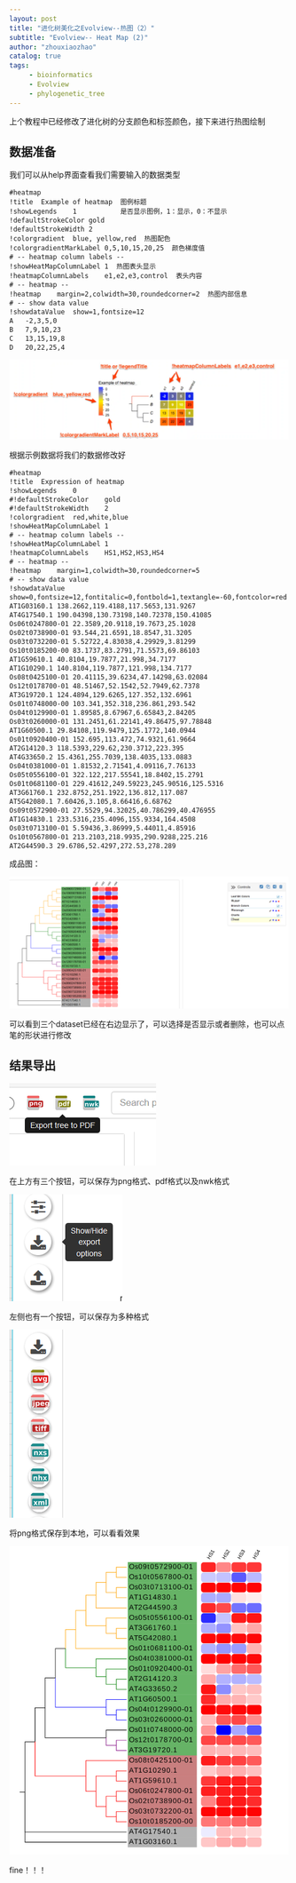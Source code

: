 ```yaml
---
layout: post
title: "进化树美化之Evolview--热图（2）"
subtitle: "Evolview-- Heat Map (2)"
author: "zhouxiaozhao"
catalog: true
tags:
     - bioinformatics
     - Evolview
     - phylogenetic_tree
---
```




上个教程中已经修改了进化树的分支颜色和标签颜色，接下来进行热图绘制
## 数据准备

我们可以从help界面查看我们需要输入的数据类型

```
#heatmap
!title	Example of heatmap  图例标题
!showLegends	1           是否显示图例，1：显示，0：不显示
!defaultStrokeColor	gold
!defaultStrokeWidth	2
!colorgradient	blue, yellow,red  热图配色
!colorgradientMarkLabel	0,5,10,15,20,25  颜色梯度值
# -- heatmap column labels --
!showHeatMapColumnLabel	1  热图表头显示
!heatmapColumnLabels	e1,e2,e3,control  表头内容
# -- heatmap --
!heatmap	margin=2,colwidth=30,roundedcorner=2  热图内部信息
# -- show data value
!showdataValue	show=1,fontsize=12
A	-2,3,5,0
B	7,9,10,23
C	13,15,19,8
D	20,22,25,4
```

![image-20200908201751084](/img/posts/2020.8.28/image-20200908201751084.png)

根据示例数据将我们的数据修改好

```
#heatmap
!title	Expression of heatmap
!showLegends	0
#!defaultStrokeColor	gold
#!defaultStrokeWidth	2
!colorgradient	red,white,blue
!showHeatMapColumnLabel	1
# -- heatmap column labels --
!showHeatMapColumnLabel	1
!heatmapColumnLabels	HS1,HS2,HS3,HS4
# -- heatmap --
!heatmap	margin=1,colwidth=30,roundedcorner=5
# -- show data value
!showdataValue	show=0,fontsize=12,fontitalic=0,fontbold=1,textangle=-60,fontcolor=red
AT1G03160.1	138.2662,119.4188,117.5653,131.9267
AT4G17540.1	190.04398,130.73198,140.72378,150.41085
Os06t0247800-01	22.3589,20.9118,19.7673,25.1028
Os02t0738900-01	93.544,21.6591,18.8547,31.3205
Os03t0732200-01	5.52722,4.83038,4.29929,3.81299
Os10t0185200-00	83.1737,83.2791,71.5573,69.86103
AT1G59610.1	40.8104,19.7877,21.998,34.7177
AT1G10290.1	140.8104,119.7877,121.998,134.7177
Os08t0425100-01	20.41115,39.6234,47.14298,63.02084
Os12t0178700-01	48.51467,52.1542,52.7949,62.7378
AT3G19720.1	124.4894,129.6265,127.352,132.6961
Os01t0748000-00	103.341,352.318,236.861,293.542
Os04t0129900-01	1.89585,8.67967,6.65843,2.84205
Os03t0260000-01	131.2451,61.22141,49.86475,97.78848
AT1G60500.1	29.84108,119.9479,125.1772,140.0944
Os01t0920400-01	152.695,113.472,74.9321,61.9664
AT2G14120.3	118.5393,229.62,230.3712,223.395
AT4G33650.2	15.4361,255.7039,138.4035,133.0883
Os04t0381000-01	1.81532,2.71541,4.09116,7.76133
Os05t0556100-01	322.122,217.55541,18.8402,15.2791
Os01t0681100-01	229.41612,249.59223,245.90516,125.5316
AT3G61760.1	232.8752,251.1922,136.812,117.087
AT5G42080.1	7.60426,3.105,8.66416,6.68762
Os09t0572900-01	27.5529,94.32025,40.786299,40.476955
AT1G14830.1	233.5316,235.4096,155.9334,164.4508
Os03t0713100-01	5.59436,3.86999,5.44011,4.85916
Os10t0567800-01	213.2103,218.9935,290.9288,225.216
AT2G44590.3	29.6786,52.4297,272.53,278.289
```

成品图：

![image-20200908202653281](/img/posts/2020.8.28/image-20200908202653281.png)

可以看到三个dataset已经在右边显示了，可以选择是否显示或者删除，也可以点笔的形状进行修改

## 结果导出

![image-20200908202847228](/img/posts/2020.8.28/image-20200908202847228.png)

在上方有三个按钮，可以保存为png格式、pdf格式以及nwk格式

![image-20200908203114253](/img/posts/2020.8.28/image-20200908203114253.png)

左侧也有一个按钮，可以保存为多种格式

![image-20200908203158755](/img/posts/2020.8.28/image-20200908203158755.png)

将png格式保存到本地，可以看看效果

![image-20200908203401589](/img/posts/2020.8.28/image-20200908203401589.png)

fine！！！
